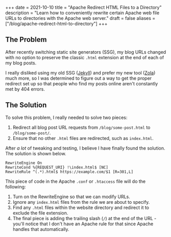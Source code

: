 +++
date = 2021-10-10
title = "Apache Redirect HTML Files to a Directory"
description = "Learn how to conveniently rewrite certain Apache web file URLs to directories with the Apache web server."
draft = false
aliases = ["/blog/apache-redirect-html-to-directory"]
+++

## The Problem

After recently switching static site generators (SSG), my blog URLs changed with
no option to preserve the classic `.html` extension at the end of each of my
blog posts.

I really disliked using my old SSG ([Jekyll](https://jekyllrb.com)) and prefer
my new tool ([Zola](https://www.getzola.org)) much more, so I was determined to
figure out a way to get the proper redirect set up so that people who find my
posts online aren't constantly met by 404 errors.

## The Solution

To solve this problem, I really needed to solve two pieces:

1. Redirect all blog post URL requests from `/blog/some-post.html` to
   `/blog/some-post/`.
2. Ensure that no other `.html` files are redirected, such as `index.html`.

After _a lot_ of tweaking and testing, I believe I have finally found the
solution. The solution is shown below.

```config
RewriteEngine On
RewriteCond %{REQUEST_URI} !\index.html$ [NC]
RewriteRule ^(.*).html$ https://example.com/$1 [R=301,L]
```

This piece of code in the Apache `.conf` or `.htaccess` file will do the
following:

1. Turn on the RewriteEngine so that we can modify URLs.
2. Ignore any `index.html` files from the rule we are about to specify.
3. Find any `.html` files within the website directory and redirect it to
   exclude the file extension.
4. The final piece is adding the trailing slash (`/`) at the end of the URL -
   you'll notice that I don't have an Apache rule for that since Apache handles
   that automatically.
